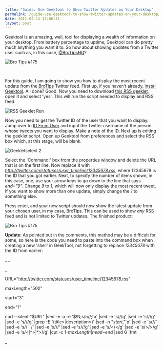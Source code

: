 ```yaml
---
title: "Guide: Use Geektool to Show Twitter Updates on Your Desktop"
permalink: /guide-use-geektool-to-show-twitter-updates-on-your-desktop/
date: 2011-04-11 17:00:31
layout: post
---
```


Geektool is an amazing, well, tool for displaying a wealth of information on your desktop. From battery percentage to uptime, Geektool can do pretty much anything you want it to. So how about showing updates from a Twitter user such as, in this case, [@BroTipsHQ](http://twitter.com/brotipshq)?

![Bro Tips #175](http://therobb.com/wp-content/uploads/2011-04-brotipsdisplay.png)

 

For this guide, I am going to show you how to display the most recent update from the [BroTips](http://brotipshq.com) Twitter feed. First up, if you haven't already, [install Geektool](http://projects.tynsoe.org/en/geektool/). All done? Good. Now you need to download [this RSS geeklet](http://www.macosxtips.co.uk/geeklets/internet/display-recent-items-from-any-rss-feed/), open it and select 'yes'. This will run the script needed to display and RSS feed.

![RSS Geeklet Run](http://therobb.com/wp-content/uploads/2011-04-rssgeeklet.png)[ ](http://therobb.com/wp-content/uploads/2011-04-rssgeeklet.png)

Now you need to get the Twitter ID of the user that you want to display. Jump over to [ID From User](http://www.idfromuser.com/) and input the Twitter username of the person whose tweets you want to display. Make a note of the ID. Next up is editing the geeklet script. Open up Geektool from preferences and select the RSS box which, at this stage, will be blank.

![Geekletselect 2](http://therobb.com/wp-content/uploads/2011-04-geekletselect-2.png)

Select the 'Command:' box from the properties window and delete the URL that is on the first line. Now replace it with _http://twitter.com/statuses/user_timeline/12345678.rss_, where 12345678 is the ID that you got earlier. Next, to specify the number of items shown, in this case, one, use your arrow keys to go down to the line that says _end="9"_. Change _9_ to _1_, which will now only display the most recent tweet. If you want to show more than one update, simply change the _1_ to something else.

Press enter, and your new script should now show the latest update from your chosen user, in my case, BroTips. This can be used to show _any_ RSS feed and is not limited to Twitter updates. The finished product:

![Bro Tips #175](http://therobb.com/wp-content/uploads/2011-04-brotipsdisplay.png)

**Update:** As pointed out in the comments, this method may be a difficult for some, so here is the code you need to paste into the command box when creating a new 'shell' in GeekTool, not forgetting to replace _12345678_ with the ID from earlier:

_ _

_

URL="http://twitter.com/statuses/user_timeline/12345678.rss"

maxLength="500"

start="3"

end="1"

curl --silent "$URL" |sed -e :a -e '$!N;s/n//;ta' |sed -e 's/<title>/<title>/g' |sed -e 's/</title>/</title>/g' |sed -e 's/<description>/<description>/g' |sed -e 's/</description>/</description>/g' |grep -E '(title>|description>)' |sed -n "$start,$"'p' |sed -e 's/<title>//' |sed -e 's/</title>//' |sed -e 's/<description>/   /' |sed -e 's/</description>//' |sed -e 's/<![CDATA[//g' |sed -e 's/]]>//g' |sed -e 's/&lt;/</g' |sed -e 's/&gt;/>/g' |sed -e 's/<[^>]*>//g' |cut -c 1-$maxLength |head -$end |sed G |fmt

_